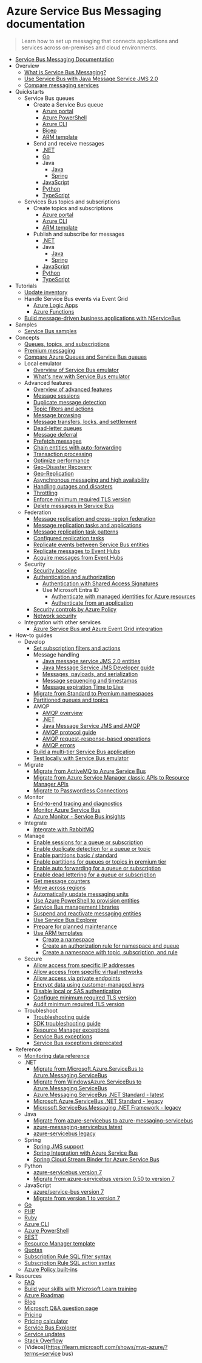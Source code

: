 # Azure Service Bus Messaging documentation
> Learn how to set up messaging that connects applications and services across on-premises and cloud environments.
  - [Service Bus Messaging Documentation](https://learn.microsoft.com/en-us/azure/service-bus-messaging/)
  - Overview
    - [What is Service Bus Messaging?](https://learn.microsoft.com/en-us/azure/service-bus-messaging/service-bus-messaging-overview)
    - [Use Service Bus with Java Message Service JMS 2.0](https://learn.microsoft.com/en-us/azure/service-bus-messaging/how-to-use-java-message-service-20)
    - [Compare messaging services](https://learn.microsoft.com/en-us/azure/service-bus-messaging/compare-messaging-services)
  - Quickstarts
    - Service Bus queues
      - Create a Service Bus queue
        - [Azure portal](https://learn.microsoft.com/en-us/azure/service-bus-messaging/service-bus-quickstart-portal)
        - [Azure PowerShell](https://learn.microsoft.com/en-us/azure/service-bus-messaging/service-bus-quickstart-powershell)
        - [Azure CLI](https://learn.microsoft.com/en-us/azure/service-bus-messaging/service-bus-quickstart-cli)
        - [Bicep](https://learn.microsoft.com/en-us/azure/service-bus-messaging/service-bus-resource-manager-namespace-queue-bicep)
        - [ARM template](https://learn.microsoft.com/en-us/azure/service-bus-messaging/service-bus-resource-manager-namespace-queue)
      - Send and receive messages
        - [.NET](https://learn.microsoft.com/en-us/azure/service-bus-messaging/service-bus-dotnet-get-started-with-queues)
        - [Go](https://learn.microsoft.com/en-us/azure/service-bus-messaging/service-bus-go-how-to-use-queues)
        - Java
          - [Java](https://learn.microsoft.com/en-us/azure/service-bus-messaging/service-bus-java-how-to-use-queues)
          - [Spring](https://learn.microsoft.com/azure/developer/java/spring-framework/configure-spring-boot-starter-java-app-with-azure-service-bus?toc=/azure/service-bus-messaging/toc.json)
        - [JavaScript](https://learn.microsoft.com/en-us/azure/service-bus-messaging/service-bus-nodejs-how-to-use-queues)
        - [Python](https://learn.microsoft.com/en-us/azure/service-bus-messaging/service-bus-python-how-to-use-queues)
        - [TypeScript](https://learn.microsoft.com/en-us/azure/service-bus-messaging/service-bus-typescript-how-to-use-queues)
    - Services Bus topics and subscriptions
      - Create topics and subscriptions
        - [Azure portal](https://learn.microsoft.com/en-us/azure/service-bus-messaging/service-bus-quickstart-topics-subscriptions-portal)
        - [Azure CLI](https://learn.microsoft.com/en-us/azure/service-bus-messaging/service-bus-tutorial-topics-subscriptions-cli)
        - [ARM template](https://learn.microsoft.com/en-us/azure/service-bus-messaging/service-bus-resource-manager-namespace-topic)
      - Publish and subscribe for messages
        - [.NET](https://learn.microsoft.com/en-us/azure/service-bus-messaging/service-bus-dotnet-how-to-use-topics-subscriptions)
        - Java
          - [Java](https://learn.microsoft.com/en-us/azure/service-bus-messaging/service-bus-java-how-to-use-topics-subscriptions)
          - [Spring](https://learn.microsoft.com/azure/developer/java/spring-framework/configure-spring-boot-starter-java-app-with-azure-service-bus?toc=/azure/service-bus-messaging/toc.json)
        - [JavaScript](https://learn.microsoft.com/en-us/azure/service-bus-messaging/service-bus-nodejs-how-to-use-topics-subscriptions)
        - [Python](https://learn.microsoft.com/en-us/azure/service-bus-messaging/service-bus-python-how-to-use-topics-subscriptions)
        - [TypeScript](https://learn.microsoft.com/en-us/azure/service-bus-messaging/service-bus-typescript-how-to-use-topics-subscriptions)
  - Tutorials
    - [Update inventory](https://learn.microsoft.com/en-us/azure/service-bus-messaging/service-bus-tutorial-topics-subscriptions-portal)
    - Handle Service Bus events via Event Grid
      - [Azure Logic Apps](https://learn.microsoft.com/en-us/azure/service-bus-messaging/service-bus-to-event-grid-integration-example)
      - [Azure Functions](https://learn.microsoft.com/en-us/azure/service-bus-messaging/service-bus-to-event-grid-integration-function)
    - [Build message-driven business applications with NServiceBus](https://learn.microsoft.com/en-us/azure/service-bus-messaging/build-message-driven-apps-nservicebus)
  - Samples
    - [Service Bus samples](https://learn.microsoft.com/en-us/azure/service-bus-messaging/service-bus-samples)
  - Concepts
    - [Queues, topics, and subscriptions](https://learn.microsoft.com/en-us/azure/service-bus-messaging/service-bus-queues-topics-subscriptions)
    - [Premium messaging](https://learn.microsoft.com/en-us/azure/service-bus-messaging/service-bus-premium-messaging)
    - [Compare Azure Queues and Service Bus queues](https://learn.microsoft.com/en-us/azure/service-bus-messaging/service-bus-azure-and-service-bus-queues-compared-contrasted)
    - Local emulator
      - [Overview of Service Bus emulator](https://learn.microsoft.com/en-us/azure/service-bus-messaging/overview-emulator)
      - [What's new with Service Bus emulator](https://learn.microsoft.com/en-us/azure/service-bus-messaging/service-bus-emulator-whats-new)
    - Advanced features
      - [Overview of advanced features](https://learn.microsoft.com/en-us/azure/service-bus-messaging/advanced-features-overview)
      - [Message sessions](https://learn.microsoft.com/en-us/azure/service-bus-messaging/message-sessions)
      - [Duplicate message detection](https://learn.microsoft.com/en-us/azure/service-bus-messaging/duplicate-detection)
      - [Topic filters and actions](https://learn.microsoft.com/en-us/azure/service-bus-messaging/topic-filters)
      - [Message browsing](https://learn.microsoft.com/en-us/azure/service-bus-messaging/message-browsing)
      - [Message transfers, locks, and settlement](https://learn.microsoft.com/en-us/azure/service-bus-messaging/message-transfers-locks-settlement)
      - [Dead-letter queues](https://learn.microsoft.com/en-us/azure/service-bus-messaging/service-bus-dead-letter-queues)
      - [Message deferral](https://learn.microsoft.com/en-us/azure/service-bus-messaging/message-deferral)
      - [Prefetch messages](https://learn.microsoft.com/en-us/azure/service-bus-messaging/service-bus-prefetch)
      - [Chain entities with auto-forwarding](https://learn.microsoft.com/en-us/azure/service-bus-messaging/service-bus-auto-forwarding)
      - [Transaction processing](https://learn.microsoft.com/en-us/azure/service-bus-messaging/service-bus-transactions)
      - [Optimize performance](https://learn.microsoft.com/en-us/azure/service-bus-messaging/service-bus-performance-improvements)
      - [Geo-Disaster Recovery](https://learn.microsoft.com/en-us/azure/service-bus-messaging/service-bus-geo-dr)
      - [Geo-Replication](https://learn.microsoft.com/en-us/azure/service-bus-messaging/service-bus-geo-replication)
      - [Asynchronous messaging and high availability](https://learn.microsoft.com/en-us/azure/service-bus-messaging/service-bus-async-messaging)
      - [Handling outages and disasters](https://learn.microsoft.com/en-us/azure/service-bus-messaging/service-bus-outages-disasters)
      - [Throttling](https://learn.microsoft.com/en-us/azure/service-bus-messaging/service-bus-throttling)
      - [Enforce minimum required TLS version](https://learn.microsoft.com/en-us/azure/service-bus-messaging/transport-layer-security-enforce-minimum-version)
      - [Delete messages in Service Bus](https://learn.microsoft.com/en-us/azure/service-bus-messaging/batch-delete)
    - Federation
      - [Message replication and cross-region federation](https://learn.microsoft.com/en-us/azure/service-bus-messaging/service-bus-federation-overview)
      - [Message replication tasks and applications](https://learn.microsoft.com/en-us/azure/service-bus-messaging/service-bus-federation-replicator-functions)
      - [Message replication task patterns](https://learn.microsoft.com/en-us/azure/service-bus-messaging/service-bus-federation-patterns)
      - [Configured replication tasks](https://learn.microsoft.com/en-us/azure/service-bus-messaging/service-bus-federation-configuration)
      - [Replicate events between Service Bus entities](https://github.com/Azure-Samples/azure-messaging-replication-dotnet/tree/main/functions/config/ServiceBusCopy)
      - [Replicate messages to Event Hubs](https://github.com/Azure-Samples/azure-messaging-replication-dotnet/tree/main/functions/config/ServiceBusCopyToEventHub)
      - [Acquire messages from Event Hubs](https://github.com/Azure-Samples/azure-messaging-replication-dotnet/tree/main/functions/config/EventHubCopyToServiceBus)
    - Security
      - [Security baseline](https://learn.microsoft.com/security/benchmark/azure/baselines/service-bus-messaging-security-baseline?toc=/azure/service-bus-messaging/TOC.json)
      - [Authentication and authorization](https://learn.microsoft.com/en-us/azure/service-bus-messaging/service-bus-authentication-and-authorization)
        - [Authentication with Shared Access Signatures](https://learn.microsoft.com/en-us/azure/service-bus-messaging/service-bus-sas)
        - Use Microsoft Entra ID
          - [Authenticate with managed identities for Azure resources](https://learn.microsoft.com/en-us/azure/service-bus-messaging/service-bus-managed-service-identity)
          - [Authenticate from an application](https://learn.microsoft.com/en-us/azure/service-bus-messaging/authenticate-application)
      - [Security controls by Azure Policy](https://learn.microsoft.com/en-us/azure/service-bus-messaging/security-controls-policy)
      - [Network security](https://learn.microsoft.com/en-us/azure/service-bus-messaging/network-security)
    - Integration with other services
      - [Azure Service Bus and Azure Event Grid integration](https://learn.microsoft.com/en-us/azure/service-bus-messaging/service-bus-to-event-grid-integration-concept)
  - How-to guides
    - Develop
      - [Set subscription filters and actions](https://learn.microsoft.com/en-us/azure/service-bus-messaging/service-bus-filter-examples)
      - Message handling
        - [Java message service JMS 2.0 entities](https://learn.microsoft.com/en-us/azure/service-bus-messaging/java-message-service-20-entities)
        - [Java Message Service JMS Developer guide](https://learn.microsoft.com/en-us/azure/service-bus-messaging/jms-developer-guide)
        - [Messages, payloads, and serialization](https://learn.microsoft.com/en-us/azure/service-bus-messaging/service-bus-messages-payloads)
        - [Message sequencing and timestamps](https://learn.microsoft.com/en-us/azure/service-bus-messaging/message-sequencing)
        - [Message expiration Time to Live](https://learn.microsoft.com/en-us/azure/service-bus-messaging/message-expiration)
      - [Migrate from Standard to Premium namespaces](https://learn.microsoft.com/en-us/azure/service-bus-messaging/service-bus-migrate-standard-premium)
      - [Partitioned queues and topics](https://learn.microsoft.com/en-us/azure/service-bus-messaging/service-bus-partitioning)
      - AMQP
        - [AMQP overview](https://learn.microsoft.com/en-us/azure/service-bus-messaging/service-bus-amqp-overview)
        - [.NET](https://learn.microsoft.com/en-us/azure/service-bus-messaging/service-bus-amqp-dotnet)
        - [Java Message Service JMS and AMQP](https://learn.microsoft.com/en-us/azure/service-bus-messaging/service-bus-java-how-to-use-jms-api-amqp)
        - [AMQP protocol guide](https://learn.microsoft.com/en-us/azure/service-bus-messaging/service-bus-amqp-protocol-guide)
        - [AMQP request-response-based operations](https://learn.microsoft.com/en-us/azure/service-bus-messaging/service-bus-amqp-request-response)
        - [AMQP errors](https://learn.microsoft.com/en-us/azure/service-bus-messaging/service-bus-amqp-troubleshoot)
      - [Build a multi-tier Service Bus application](https://learn.microsoft.com/en-us/azure/service-bus-messaging/service-bus-dotnet-multi-tier-app-using-service-bus-queues)
      - [Test locally with Service Bus emulator](https://learn.microsoft.com/en-us/azure/service-bus-messaging/test-locally-with-service-bus-emulator)
    - Migrate
      - [Migrate from ActiveMQ to Azure Service Bus](https://learn.microsoft.com/en-us/azure/service-bus-messaging/migrate-jms-activemq-to-servicebus)
      - [Migrate from Azure Service Manager classic APIs to Resource Manager APIs](https://learn.microsoft.com/en-us/azure/service-bus-messaging/deprecate-service-bus-management)
      - [Migrate to Passwordless Connections](https://learn.microsoft.com/en-us/azure/service-bus-messaging/service-bus-migrate-azure-credentials)
    - Monitor
      - [End-to-end tracing and diagnostics](https://learn.microsoft.com/en-us/azure/service-bus-messaging/service-bus-end-to-end-tracing)
      - [Monitor Azure Service Bus](https://learn.microsoft.com/en-us/azure/service-bus-messaging/monitor-service-bus)
      - [Azure Monitor - Service Bus insights](https://learn.microsoft.com/en-us/azure/service-bus-messaging/service-bus-insights)
    - Integrate
      - [Integrate with RabbitMQ](https://learn.microsoft.com/en-us/azure/service-bus-messaging/service-bus-integrate-with-rabbitmq)
    - Manage
      - [Enable sessions for a queue or subscription](https://learn.microsoft.com/en-us/azure/service-bus-messaging/enable-message-sessions)
      - [Enable duplicate detection for a queue or topic](https://learn.microsoft.com/en-us/azure/service-bus-messaging/enable-duplicate-detection)
      - [Enable partitions basic / standard](https://learn.microsoft.com/en-us/azure/service-bus-messaging/enable-partitions-basic-standard)
      - [Enable partitions for queues or topics in premium tier](https://learn.microsoft.com/en-us/azure/service-bus-messaging/enable-partitions-premium)
      - [Enable auto forwarding for a queue or subscription](https://learn.microsoft.com/en-us/azure/service-bus-messaging/enable-auto-forward)
      - [Enable dead lettering for a queue or subscription](https://learn.microsoft.com/en-us/azure/service-bus-messaging/enable-dead-letter)
      - [Get message counters](https://learn.microsoft.com/en-us/azure/service-bus-messaging/message-counters)
      - [Move across regions](https://learn.microsoft.com/en-us/azure/service-bus-messaging/move-across-regions)
      - [Automatically update messaging units](https://learn.microsoft.com/en-us/azure/service-bus-messaging/automate-update-messaging-units)
      - [Use Azure PowerShell to provision entities](https://learn.microsoft.com/en-us/azure/service-bus-messaging/service-bus-manage-with-ps)
      - [Service Bus management libraries](https://learn.microsoft.com/en-us/azure/service-bus-messaging/service-bus-management-libraries)
      - [Suspend and reactivate messaging entities](https://learn.microsoft.com/en-us/azure/service-bus-messaging/entity-suspend)
      - [Use Service Bus Explorer](https://learn.microsoft.com/en-us/azure/service-bus-messaging/explorer)
      - [Prepare for planned maintenance](https://learn.microsoft.com/en-us/azure/service-bus-messaging/prepare-for-planned-maintenance)
      - [Use ARM templates](https://learn.microsoft.com/en-us/azure/service-bus-messaging/service-bus-resource-manager-overview)
        - [Create a namespace](https://learn.microsoft.com/en-us/azure/service-bus-messaging/service-bus-resource-manager-namespace)
        - [Create an authorization rule for namespace and queue](https://learn.microsoft.com/en-us/azure/service-bus-messaging/service-bus-resource-manager-namespace-auth-rule)
        - [Create a namespace with topic, subscription, and rule](https://learn.microsoft.com/en-us/azure/service-bus-messaging/service-bus-resource-manager-namespace-topic-with-rule)
    - Secure
      - [Allow access from specific IP addresses](https://learn.microsoft.com/en-us/azure/service-bus-messaging/service-bus-ip-filtering)
      - [Allow access from specific virtual networks](https://learn.microsoft.com/en-us/azure/service-bus-messaging/service-bus-service-endpoints)
      - [Allow access via private endpoints](https://learn.microsoft.com/en-us/azure/service-bus-messaging/private-link-service)
      - [Encrypt data using customer-managed keys](https://learn.microsoft.com/en-us/azure/service-bus-messaging/configure-customer-managed-key)
      - [Disable local or SAS authentication](https://learn.microsoft.com/en-us/azure/service-bus-messaging/disable-local-authentication)
      - [Configure minimum required TLS version](https://learn.microsoft.com/en-us/azure/service-bus-messaging/transport-layer-security-configure-minimum-version)
      - [Audit minimum required TLS version](https://learn.microsoft.com/en-us/azure/service-bus-messaging/transport-layer-security-audit-minimum-version)
    - Troubleshoot
      - [Troubleshooting guide](https://learn.microsoft.com/en-us/azure/service-bus-messaging/service-bus-troubleshooting-guide)
      - [SDK troubleshooting guide](https://github.com/Azure/azure-sdk-for-net/blob/main/sdk/servicebus/Azure.Messaging.ServiceBus/TROUBLESHOOTING)
      - [Resource Manager exceptions](https://learn.microsoft.com/en-us/azure/service-bus-messaging/service-bus-resource-manager-exceptions)
      - [Service Bus exceptions](https://learn.microsoft.com/en-us/azure/service-bus-messaging/service-bus-messaging-exceptions-latest)
      - [Service Bus exceptions deprecated](https://learn.microsoft.com/en-us/azure/service-bus-messaging/service-bus-messaging-exceptions)
  - Reference
    - [Monitoring data reference](https://learn.microsoft.com/en-us/azure/service-bus-messaging/monitor-service-bus-reference)
    - .NET
      - [Migrate from Microsoft.Azure.ServiceBus to Azure.Messaging.ServiceBus](https://github.com/Azure/azure-sdk-for-net/blob/master/sdk/servicebus/Azure.Messaging.ServiceBus/MigrationGuide)
      - [Migrate from WindowsAzure.ServiceBus to Azure.Messaging.ServiceBus](https://github.com/Azure/azure-sdk-for-net/blob/main/sdk/servicebus/Azure.Messaging.ServiceBus/MigrationGuide_WindowsAzureServiceBus)
      - [Azure.Messaging.ServiceBus .NET Standard - latest](https://learn.microsoft.com/dotnet/api/azure.messaging.servicebus)
      - [Microsoft.Azure.ServiceBus .NET Standard - legacy](https://learn.microsoft.com/dotnet/api/microsoft.azure.servicebus)
      - [Microsoft.ServiceBus.Messaging .NET Framework - legacy](https://learn.microsoft.com/dotnet/api/microsoft.servicebus.messaging)
    - Java
      - [Migrate from azure-servicebus to azure-messaging-servicebus](https://github.com/Azure/azure-sdk-for-java/blob/master/sdk/servicebus/azure-messaging-servicebus/migration-guide)
      - [azure-messaging-servicebus latest](https://learn.microsoft.com/java/api/com.azure.messaging.servicebus)
      - [azure-servicebus legacy](https://learn.microsoft.com/java/api/com.microsoft.azure.servicebus)
    - Spring
      - [Spring JMS support](https://learn.microsoft.com/azure/developer/java/spring-framework/spring-cloud-azure?toc=/azure/service-bus-messaging/toc.json)
      - [Spring Integration with Azure Service Bus](https://learn.microsoft.com/azure/developer/java/spring-framework/spring-cloud-azure?toc=/azure/service-bus-messaging/toc.json)
      - [Spring Cloud Stream Binder for Azure Service Bus](https://learn.microsoft.com/azure/developer/java/spring-framework/spring-cloud-azure?toc=/azure/service-bus-messaging/toc.json)
    - Python
      - [azure-servicebus version 7](https://learn.microsoft.com/python/api/overview/azure/servicebus)
      - [Migrate from azure-servicebus version 0.50 to version 7](https://github.com/Azure/azure-sdk-for-python/blob/master/sdk/servicebus/azure-servicebus/migration_guide)
    - JavaScript
      - [azure/service-bus version 7](https://learn.microsoft.com/javascript/api/overview/azure/service-bus)
      - [Migrate from version 1 to version 7](https://github.com/Azure/azure-sdk-for-js/blob/master/sdk/servicebus/service-bus/migrationguide)
    - [Go](https://github.com/Azure/azure-sdk-for-go/tree/main/sdk/messaging/azservicebus)
    - [PHP](https://github.com/Azure/azure-sdk-for-php)
    - [Ruby](https://github.com/Azure/azure-sdk-for-ruby)
    - [Azure CLI](https://learn.microsoft.com/cli/azure/servicebus)
    - [Azure PowerShell](https://learn.microsoft.com/powershell/module/az.servicebus)
    - [REST](https://learn.microsoft.com/rest/api/servicebus)
    - [Resource Manager template](https://learn.microsoft.com/azure/templates/microsoft.servicebus/allversions)
    - [Quotas](https://learn.microsoft.com/en-us/azure/service-bus-messaging/service-bus-quotas)
    - [Subscription Rule SQL filter syntax](https://learn.microsoft.com/en-us/azure/service-bus-messaging/service-bus-messaging-sql-filter)
    - [Subscription Rule SQL action syntax](https://learn.microsoft.com/en-us/azure/service-bus-messaging/service-bus-messaging-sql-rule-action)
    - [Azure Policy built-ins](https://learn.microsoft.com/en-us/azure/service-bus-messaging/policy-reference)
  - Resources
    - [FAQ](https://learn.microsoft.com/en-us/azure/service-bus-messaging/service-bus-faq.yml)
    - [Build your skills with Microsoft Learn training](https://learn.microsoft.com/training/browse/?products=azure-service-bus)
    - [Azure Roadmap](https://azure.microsoft.com/updates?filters=%5B"Service+Bus"%5D)
    - [Blog](https://learn.microsoft.com/archive/blogs/servicebus/)
    - [Microsoft Q&A question page](https://learn.microsoft.com/answers/tags/73/azure-service-bus)
    - [Pricing](https://azure.microsoft.com/pricing/details/service-bus/)
    - [Pricing calculator](https://azure.microsoft.com/pricing/calculator/)
    - [Service Bus Explorer](https://github.com/paolosalvatori/ServiceBusExplorer)
    - [Service updates](https://azure.microsoft.com/updates/?product=service-bus)
    - [Stack Overflow](https://stackoverflow.com/questions/tagged/azureservicebus)
    - [Videos](https://learn.microsoft.com/shows/mvp-azure/?terms=service bus)
